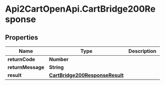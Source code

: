 # Api2CartOpenApi.CartBridge200Response

## Properties

Name | Type | Description | Notes
------------ | ------------- | ------------- | -------------
**returnCode** | **Number** |  | [optional] 
**returnMessage** | **String** |  | [optional] 
**result** | [**CartBridge200ResponseResult**](CartBridge200ResponseResult.md) |  | [optional] 


